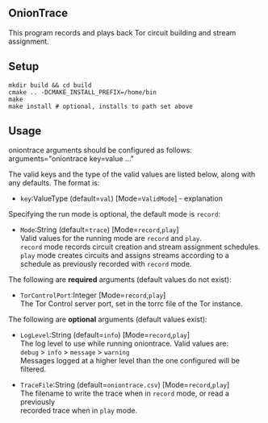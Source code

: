 ## OnionTrace

This program records and plays back Tor circuit building and stream assignment.

## Setup

```
mkdir build && cd build
cmake .. -DCMAKE_INSTALL_PREFIX=/home/bin
make
make install # optional, installs to path set above
```

## Usage

oniontrace arguments should be configured as follows:
	arguments="oniontrace key=value ..."

The valid keys and the type of the valid values are listed below, along with
any defaults. The format is:  
 + `key`:ValueType (default=`val`) [Mode=`ValidMode`] - explanation

Specifying the run mode is optional, the default mode is `record`:

 + `Mode`:String (default=`trace`) [Mode=`record`,`play`]  
    Valid values for the running mode are `record` and `play`.  
    `record` mode records circuit creation and stream assignment schedules.  
    `play` mode creates circuits and assigns streams according to a  
    schedule as previously recorded with `record` mode.

The following are **required** arguments (default values do not exist):

 + `TorControlPort`:Integer [Mode=`record`,`play`]  
    The Tor Control server port, set in the torrc file of the Tor instance.

The following are **optional** arguments (default values exist):

 + `LogLevel`:String (default=`info`) [Mode=`record`,`play`]  
    The log level to use while running oniontrace. Valid values are:  
    `debug` > `info` > `message` > `warning`  
    Messages logged at a higher level than the one configured will be filtered.
        
 + `TraceFile`:String (default=`oniontrace.csv`) [Mode=`record`,`play`]  
   The filename to write the trace when in `record` mode, or read a previously  
   recorded trace when in `play` mode.
   